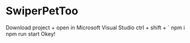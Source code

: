 # SwiperPetToo
Download project + open in Microsoft Visual Studio 
ctrl + shift + ` 
npm i
npm run start
Okey!
